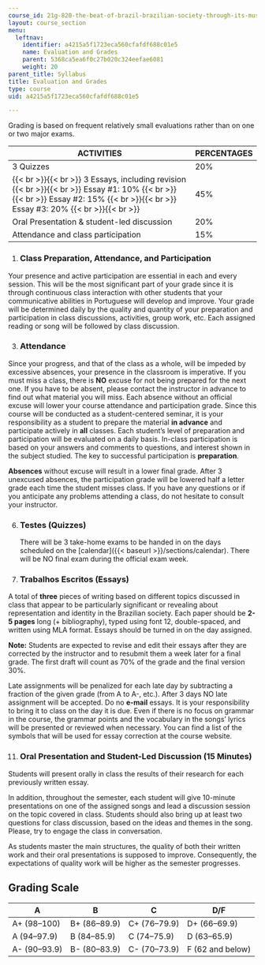 ```yaml
---
course_id: 21g-820-the-beat-of-brazil-brazilian-society-through-its-music-fall-2016
layout: course_section
menu:
  leftnav:
    identifier: a4215a5f1723eca560cfafdf688c01e5
    name: Evaluation and Grades
    parent: 5368ca5ea6f0c27b020c324eefae6081
    weight: 20
parent_title: Syllabus
title: Evaluation and Grades
type: course
uid: a4215a5f1723eca560cfafdf688c01e5

---
```


Grading is based on frequent relatively small evaluations rather than on one or two major exams.

| ACTIVITIES | PERCENTAGES |
| --- | --- |
| 3 Quizzes | 20% |
|  {{< br >}}{{< br >}} 3 Essays, including revision {{< br >}}{{< br >}} Essay #1: 10% {{< br >}}{{< br >}} Essay #2: 15% {{< br >}}{{< br >}} Essay #3: 20% {{< br >}}{{< br >}}  | 45% |
| Oral Presentation & student-led discussion | 20% |
| Attendance and class participation | 15% 

1.  ### Class Preparation, Attendance, and Participation
    

Your presence and active participation are essential in each and every session. This will be the most significant part of your grade since it is through continuous class interaction with other students that your communicative abilities in Portuguese will develop and improve. Your grade will be determined daily by the quality and quantity of your preparation and participation in class discussions, activities, group work, etc. Each assigned reading or song will be followed by class discussion.

3.  ### Attendance
    

Since your progress, and that of the class as a whole, will be impeded by excessive absences, your presence in the classroom is imperative. If you must miss a class, there is **NO** excuse for not being prepared for the next one. If you have to be absent, please contact the instructor in advance to find out what material you will miss. Each absence without an official excuse will lower your course attendance and participation grade. Since this course will be conducted as a student-centered seminar, it is your responsibility as a student to prepare the material **in advance** and participate actively in **all** classes. Each student’s level of preparation and participation will be evaluated on a daily basis. In-­class participation is based on your answers and comments to questions, and interest shown in the subject studied. The key to successful participation is **preparation**.

**Absences** without excuse will result in a lower final grade. After 3 unexcused absences, the participation grade will be lowered half a letter grade each time the student misses class. If you have any questions or if you anticipate any problems attending a class, do not hesitate to consult your instructor.

6.  ### Testes (Quizzes)
    
    There will be 3 take-home exams to be handed in on the days scheduled on the [calendar]({{< baseurl >}}/sections/calendar). There will be NO final exam during the official exam week.
    
7.  ### Trabalhos Escritos (Essays)
    

A total of **three** pieces of writing based on different topics discussed in class that appear to be particularly significant or revealing about representation and identity in the Brazilian society. Each paper should be **2-5 pages** long (+ bibliography), typed using font 12, double-­spaced, and written using MLA format. Essays should be turned in on the day assigned.

**Note:** Students are expected to revise and edit their essays after they are corrected by the instructor and to resubmit them a week later for a final grade. The first draft will count as 70% of the grade and the final version 30%.

Late assignments will be penalized for each late day by subtracting a fraction of the given grade (from A to A-, etc.). After 3 days NO late assignment will be accepted. Do no **e-mail** essays. It is your responsibility to bring it to class on the day it is due. Even if there is no focus on grammar in the course, the grammar points and the vocabulary in the songs’ lyrics will be presented or reviewed when necessary. You can find a list of the symbols that will be used for essay correction at the course website.

11.  ### Oral Presentation and Student-Led Discussion (15 Minutes)
    

Students will present orally in class the results of their research for each previously written essay.

In addition, throughout the semester, each student will give 10-minute presentations on one of the assigned songs and lead a discussion session on the topic covered in class. Students should also bring up at least two questions for class discussion, based on the ideas and themes in the song. Please, try to engage the class in conversation.

As students master the main structures, the quality of both their written work and their oral presentations is supposed to improve. Consequently, the expectations of quality work will be higher as the semester progresses.

Grading Scale
-------------

| A | B | C | D/F |
| --- | --- | --- | --- |
| A+ (98–100) | B+ (86–89.9) | C+ (76–79.9) | D+ (66–69.9) |
| A (94–97.9) | B (84–85.9) | C (74–75.9) | D (63–65.9) |
| A- (90–93.9) | B- (80–83.9) | C- (70–73.9) | F (62 and below)